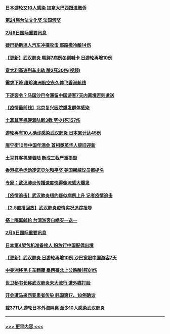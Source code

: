 #### [日本游轮又10人感染 加拿大巴西跟进撤侨](../pages/prog202/a102771084.md?t=02070501) 
#### [第24届台法文化奖 法国颁奖](../pages/prog202/a102771032.md?t=02070501) 
#### [2月6日国际重要讯息](../pages/prog202/a102770794.md?t=02070501) 
#### [疑巴勒斯坦人汽车冲撞攻击 耶路撒冷酿14伤](../pages/prog202/a102770586.md?t=02070501) 
#### [【更新】武汉肺炎 朝鲜7病例冬训喊卡 日游轮再增10例](../pages/prog202/a102770740.md?t=02070501) 
#### [意大利高速列车出轨 酿2死30伤(视频)](../pages/prog202/a102770762.md?t=02070501) 
#### [需求下降 维珍澳洲航空永久停飞香港航线](../pages/prog202/a102770751.md?t=02070501) 
#### [下逐客令？马国沙巴令滞留中国游客7天内离境否则遣送](../pages/prog202/a102770640.md?t=02070501) 
#### [【疫情最前线】北京复兴医院爆发群体感染](../pages/prog202/a102770602.md?t=02070501) 
#### [土耳其客机硬着陆断3截 至少1死157伤](../pages/prog202/a102770508.md?t=02070501) 
#### [游轮再有10人确诊感染武汉肺炎 日本累计达45例](../pages/prog202/a102770476.md?t=02070501) 
#### [唐宁街10号中国年酒会 首相邀英华人辞旧迎新](../pages/prog202/a102770458.md?t=02070501) 
#### [土耳其客机硬着陆 断成三截严重损毁](../pages/prog202/a102770239.md?t=02070501) 
#### [香港抗争运动逐诺贝尔和平奖 美国挪威议员都提名](../pages/prog202/a102770390.md?t=02070501) 
#### [专家：武汉肺炎传播速度快得像流感大爆发](../pages/prog202/a102770132.md?t=02070501) 
#### [【疫情追击】武汉肺炎纽约疑似病例上升 记者疫情追击](../pages/prog202/a102770000.md?t=02070501) 
#### [【2.5直播回放】武汉肺炎疫情实况追踪报导](../pages/prog202/a102769913.md?t=02070501) 
#### [搭上隔离邮轮 台湾游客自嘲买一送一](../pages/prog202/a102769845.md?t=02070501) 
#### [2月5日国际重要讯息](../pages/prog202/a102769821.md?t=02070501) 
#### [日本第4架包机准备接人 盼放行中国配偶出境](../pages/prog202/a102769765.md?t=02070501) 
#### [【更新】武汉肺炎 日游轮再增10例 沙巴宽限中国游客7天](../pages/prog202/a102758911.md?t=02070501) 
#### [中美洲移民卡车翻覆 墨西哥北上公路酿1死81伤](../pages/prog202/a102769703.md?t=02070501) 
#### [世卫秘书长称武汉肺炎未大流行 遭外媒打脸](../pages/prog202/a102769679.md?t=02070501) 
#### [开会遭马来西亚患者传染 韩国第17、18例确诊](../pages/prog202/a102769600.md?t=02070501) 
#### [载3711人游轮日本外海隔离 至少10人感染武汉肺炎](../pages/prog202/a102769538.md?t=02070501) 

----
#### [ >>> 更早内容 <<< ](../indexes/prog202-earlier.md)
